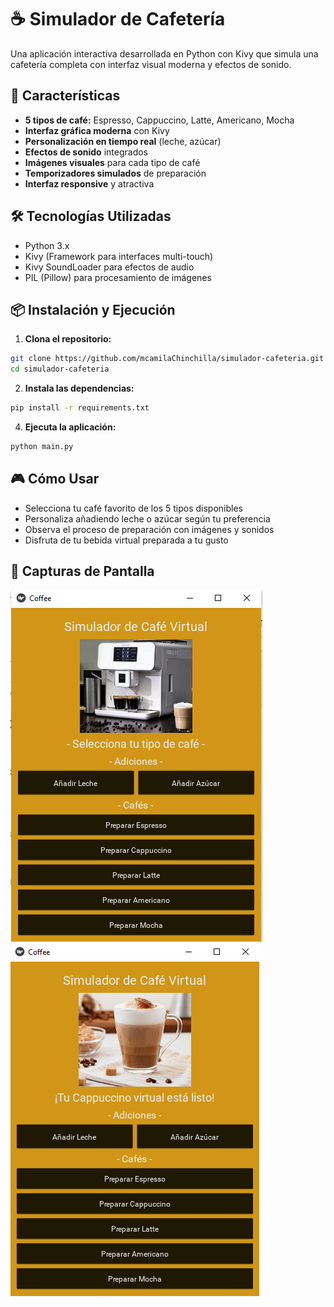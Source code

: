 # ☕ Simulador de Cafetería

Una aplicación interactiva desarrollada en Python con Kivy que simula una cafetería completa con interfaz visual moderna y efectos de sonido.

## 🎯 Características

- **5 tipos de café:** Espresso, Cappuccino, Latte, Americano, Mocha
- **Interfaz gráfica moderna** con Kivy
- **Personalización en tiempo real** (leche, azúcar)
- **Efectos de sonido** integrados
- **Imágenes visuales** para cada tipo de café
- **Temporizadores simulados** de preparación
- **Interfaz responsive** y atractiva

## 🛠️ Tecnologías Utilizadas

- Python 3.x
- Kivy (Framework para interfaces multi-touch)
- Kivy SoundLoader para efectos de audio
- PIL (Pillow) para procesamiento de imágenes

## 📦 Instalación y Ejecución

1. **Clona el repositorio:**
```bash
git clone https://github.com/mcamilaChinchilla/simulador-cafeteria.git
cd simulador-cafeteria
```
2. **Instala las dependencias:**
```bash
pip install -r requirements.txt
```

4. **Ejecuta la aplicación:**
```bash
python main.py
```

## 🎮 Cómo Usar

- Selecciona tu café favorito de los 5 tipos disponibles
- Personaliza añadiendo leche o azúcar según tu preferencia
- Observa el proceso de preparación con imágenes y sonidos
- Disfruta de tu bebida virtual preparada a tu gusto

## 📸 Capturas de Pantalla

![Interfaz Principal](screenshots/main-screen.png)
![Selección de Café](screenshots/coffee-selection.png)
